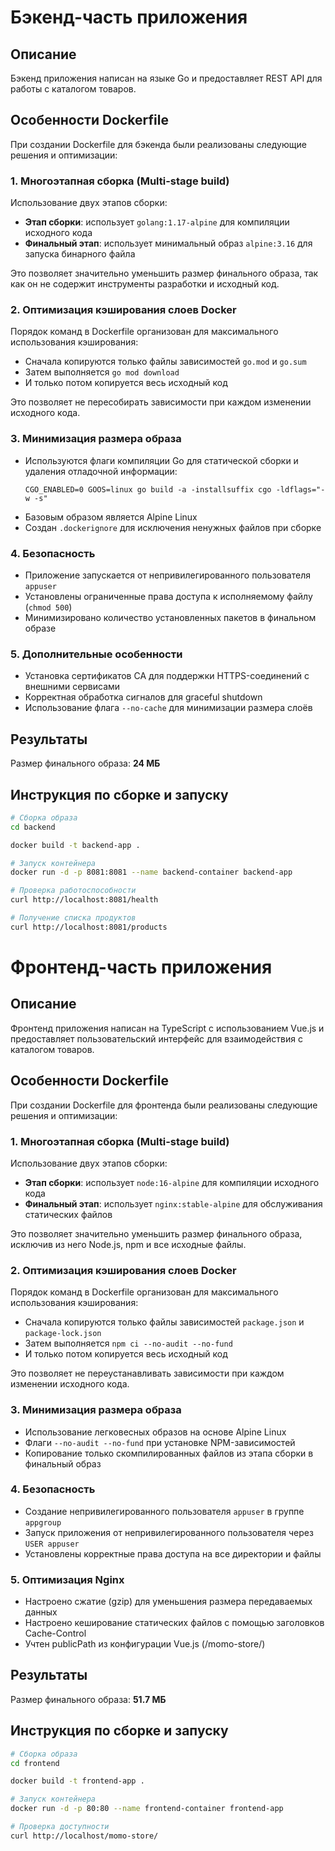 # Бэкенд-часть приложения

## Описание
Бэкенд приложения написан на языке Go и предоставляет REST API для работы с каталогом товаров. 

## Особенности Dockerfile

При создании Dockerfile для бэкенда были реализованы следующие решения и оптимизации:

### 1. Многоэтапная сборка (Multi-stage build)
Использование двух этапов сборки:
- **Этап сборки**: использует `golang:1.17-alpine` для компиляции исходного кода
- **Финальный этап**: использует минимальный образ `alpine:3.16` для запуска бинарного файла

Это позволяет значительно уменьшить размер финального образа, так как он не содержит инструменты разработки и исходный код.

### 2. Оптимизация кэширования слоев Docker
Порядок команд в Dockerfile организован для максимального использования кэширования:
- Сначала копируются только файлы зависимостей `go.mod` и `go.sum`
- Затем выполняется `go mod download`
- И только потом копируется весь исходный код

Это позволяет не пересобирать зависимости при каждом изменении исходного кода.

### 3. Минимизация размера образа
- Используются флаги компиляции Go для статической сборки и удаления отладочной информации:
  ```
  CGO_ENABLED=0 GOOS=linux go build -a -installsuffix cgo -ldflags="-w -s"
  ```
- Базовым образом является Alpine Linux
- Создан `.dockerignore` для исключения ненужных файлов при сборке

### 4. Безопасность
- Приложение запускается от непривилегированного пользователя `appuser`
- Установлены ограниченные права доступа к исполняемому файлу (`chmod 500`)
- Минимизировано количество установленных пакетов в финальном образе

### 5. Дополнительные особенности
- Установка сертификатов CA для поддержки HTTPS-соединений с внешними сервисами
- Корректная обработка сигналов для graceful shutdown
- Использование флага `--no-cache` для минимизации размера слоёв

## Результаты

Размер финального образа: **24 МБ**

## Инструкция по сборке и запуску

```bash
# Сборка образа
cd backend

docker build -t backend-app .

# Запуск контейнера
docker run -d -p 8081:8081 --name backend-container backend-app

# Проверка работоспособности
curl http://localhost:8081/health

# Получение списка продуктов
curl http://localhost:8081/products
```

# Фронтенд-часть приложения

## Описание
Фронтенд приложения написан на TypeScript с использованием Vue.js и предоставляет пользовательский интерфейс для взаимодействия с каталогом товаров.

## Особенности Dockerfile

При создании Dockerfile для фронтенда были реализованы следующие решения и оптимизации:

### 1. Многоэтапная сборка (Multi-stage build)
Использование двух этапов сборки:
- **Этап сборки**: использует `node:16-alpine` для компиляции исходного кода
- **Финальный этап**: использует `nginx:stable-alpine` для обслуживания статических файлов

Это позволяет значительно уменьшить размер финального образа, исключив из него Node.js, npm и все исходные файлы.

### 2. Оптимизация кэширования слоев Docker
Порядок команд в Dockerfile организован для максимального использования кэширования:
- Сначала копируются только файлы зависимостей `package.json` и `package-lock.json`
- Затем выполняется `npm ci --no-audit --no-fund`
- И только потом копируется весь исходный код

Это позволяет не переустанавливать зависимости при каждом изменении исходного кода.

### 3. Минимизация размера образа
- Использование легковесных образов на основе Alpine Linux
- Флаги `--no-audit --no-fund` при установке NPM-зависимостей
- Копирование только скомпилированных файлов из этапа сборки в финальный образ

### 4. Безопасность
- Создание непривилегированного пользователя `appuser` в группе `appgroup`
- Запуск приложения от непривилегированного пользователя через `USER appuser`
- Установлены корректные права доступа на все директории и файлы

### 5. Оптимизация Nginx
- Настроено сжатие (gzip) для уменьшения размера передаваемых данных
- Настроено кеширование статических файлов с помощью заголовков Cache-Control
- Учтен publicPath из конфигурации Vue.js (/momo-store/)

## Результаты

Размер финального образа: **51.7 МБ**

## Инструкция по сборке и запуску

```bash
# Сборка образа
cd frontend

docker build -t frontend-app .

# Запуск контейнера
docker run -d -p 80:80 --name frontend-container frontend-app

# Проверка доступности
curl http://localhost/momo-store/
```
